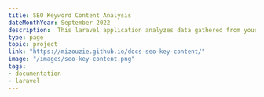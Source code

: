 ```yaml
---
title: SEO Keyword Content Analysis
dateMonthYear: September 2022
description:  This laravel application analyzes data gathered from your site and your competitor’s sites and gives you a comparative report to highlight where you are missing out on providing content that could help you to rank higher in search engine results. This is an example of the documentation I wrote during the development.
type: page
topic: project
link: "https://mizouzie.github.io/docs-seo-key-content/"
image: "/images/seo-key-content.png"
tags:
- documentation
- laravel
---
```



